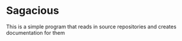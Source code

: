 # Sagacious
This is a simple program that reads in source repositories and creates documentation for them

